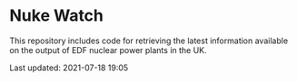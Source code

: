 # Nuke Watch

This repository includes code for retrieving the latest information available on the output of EDF nuclear power plants in the UK.

Last updated: 2021-07-18 19:05